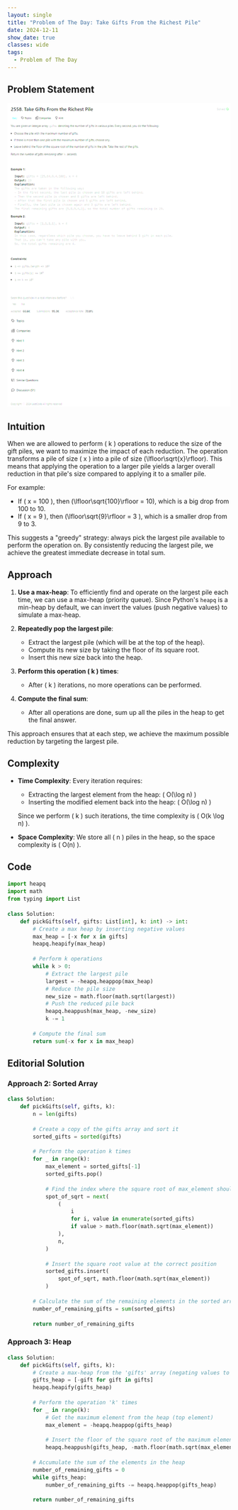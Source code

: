 ```yaml
---
layout: single
title: "Problem of The Day: Take Gifts From the Richest Pile"
date: 2024-12-11
show_date: true
classes: wide
tags:
  - Problem of The Day
---
```


## Problem Statement

![problem](/assets/images/2024-12-11_19-30-33-problem-2558.png)

## Intuition

When we are allowed to perform \( k \) operations to reduce the size of the gift piles, we want to maximize the impact of each reduction. The operation transforms a pile of size \( x \) into a pile of size \(\lfloor\sqrt{x}\rfloor\). This means that applying the operation to a larger pile yields a larger overall reduction in that pile's size compared to applying it to a smaller pile.

For example:

- If \( x = 100 \), then \(\lfloor\sqrt{100}\rfloor = 10\), which is a big drop from 100 to 10.
- If \( x = 9 \), then \(\lfloor\sqrt{9}\rfloor = 3 \), which is a smaller drop from 9 to 3.

This suggests a "greedy" strategy: always pick the largest pile available to perform the operation on. By consistently reducing the largest pile, we achieve the greatest immediate decrease in total sum.

## Approach

1. **Use a max-heap**: To efficiently find and operate on the largest pile each time, we can use a max-heap (priority queue). Since Python's `heapq` is a min-heap by default, we can invert the values (push negative values) to simulate a max-heap.

2. **Repeatedly pop the largest pile**:
   - Extract the largest pile (which will be at the top of the heap).
   - Compute its new size by taking the floor of its square root.
   - Insert this new size back into the heap.
3. **Perform this operation \( k \) times**:
   - After \( k \) iterations, no more operations can be performed.
4. **Compute the final sum**:
   - After all operations are done, sum up all the piles in the heap to get the final answer.

This approach ensures that at each step, we achieve the maximum possible reduction by targeting the largest pile.

## Complexity

- **Time Complexity**:
  Every iteration requires:

  - Extracting the largest element from the heap: \( O(\log n) \)
  - Inserting the modified element back into the heap: \( O(\log n) \)

  Since we perform \( k \) such iterations, the time complexity is \( O(k \log n) \).

- **Space Complexity**:
  We store all \( n \) piles in the heap, so the space complexity is \( O(n) \).

## Code

```python
import heapq
import math
from typing import List

class Solution:
    def pickGifts(self, gifts: List[int], k: int) -> int:
        # Create a max heap by inserting negative values
        max_heap = [-x for x in gifts]
        heapq.heapify(max_heap)

        # Perform k operations
        while k > 0:
            # Extract the largest pile
            largest = -heapq.heappop(max_heap)
            # Reduce the pile size
            new_size = math.floor(math.sqrt(largest))
            # Push the reduced pile back
            heapq.heappush(max_heap, -new_size)
            k -= 1

        # Compute the final sum
        return sum(-x for x in max_heap)
```

## Editorial Solution

### Approach 2: Sorted Array

```python
class Solution:
    def pickGifts(self, gifts, k):
        n = len(gifts)

        # Create a copy of the gifts array and sort it
        sorted_gifts = sorted(gifts)

        # Perform the operation k times
        for _ in range(k):
            max_element = sorted_gifts[-1]
            sorted_gifts.pop()

            # Find the index where the square root of max_element should be inserted
            spot_of_sqrt = next(
                (
                    i
                    for i, value in enumerate(sorted_gifts)
                    if value > math.floor(math.sqrt(max_element))
                ),
                n,
            )

            # Insert the square root value at the correct position
            sorted_gifts.insert(
                spot_of_sqrt, math.floor(math.sqrt(max_element))
            )

        # Calculate the sum of the remaining elements in the sorted array
        number_of_remaining_gifts = sum(sorted_gifts)

        return number_of_remaining_gifts
```

### Approach 3: Heap

```python
class Solution:
    def pickGifts(self, gifts, k):
        # Create a max-heap from the 'gifts' array (negating values to simulate max-heap)
        gifts_heap = [-gift for gift in gifts]
        heapq.heapify(gifts_heap)

        # Perform the operation 'k' times
        for _ in range(k):
            # Get the maximum element from the heap (top element)
            max_element = -heapq.heappop(gifts_heap)

            # Insert the floor of the square root of the maximum element back into the heap
            heapq.heappush(gifts_heap, -math.floor(math.sqrt(max_element)))

        # Accumulate the sum of the elements in the heap
        number_of_remaining_gifts = 0
        while gifts_heap:
            number_of_remaining_gifts -= heapq.heappop(gifts_heap)

        return number_of_remaining_gifts
```
